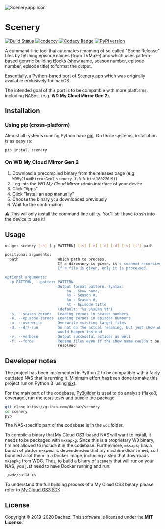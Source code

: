 ![Scenery.app icon](https://apps.dachaz.net/IMG/scenery/Scenery.png)

# Scenery

[![Build Status](https://travis-ci.org/Dachaz/scenery.svg?branch=master)](https://travis-ci.org/Dachaz/scenery)
[![codecov](https://codecov.io/gh/Dachaz/scenery/branch/master/graph/badge.svg)](https://codecov.io/gh/Dachaz/scenery)
[![Codacy Badge](https://api.codacy.com/project/badge/Grade/33d64d7332654e348c31498c954ba3a9)](https://www.codacy.com/app/Dachaz/scenery?utm_source=github.com&utm_medium=referral&utm_content=Dachaz/scenery&utm_campaign=Badge_Grade)
[![PyPI version](https://badge.fury.io/py/scenery.svg)](https://badge.fury.io/py/scenery)

A command-line tool that automates renaming of so-called "Scene Release" files by fetching episode names (from TVMaze) and which uses pattern-based generic building blocks (show name, season number, episode number, episode title) to format the output.

Essentially, a Python-based port of [Scenery.app](http://apps.dachaz.net/scenery/) which was originally available exclusively for macOS.

The intended goal of this port is to be compatible with more platforms, including NASes. (e.g. **WD My Cloud Mirror Gen 2**).

## Installation

### Using pip (cross-platform)

Almost all systems running Python have [pip](https://pip.pypa.io/). On those systems, installation is as easy as:

```bash
pip install scenery
```

### On WD My Cloud Mirror Gen 2

1.  Download a precompiled binary from the releases page (e.g. `WDMyCloudMirrorGen2_scenery_1.0.0.bin(18022019)`)
2.  Log into the _WD My Cloud Mirror_ admin interface of your device
3.  Click "Apps"
4.  Click "Install an app manually"
5.  Choose the binary you downloaded previously
6.  Wait for the confirmation

⚠️ This will only install the command-line utility. You'll still have to ssh into the device to use it!

## Usage

```bash
usage: scenery [-h] [-p PATTERN] [-s] [-e] [-o] [-d] [-v] [-f] path

positional arguments:
  path                  Which path to process.
                        If a directory is given, it's scanned recursively and all files are processed.
                        If a file is given, only it is processed.

optional arguments:
  -p PATTERN, --pattern PATTERN
                        Output format pattern. Syntax:
                            %a - Show name,
                            %s - Season #,
                            %n - Season #,
                            %t - Episode title
                        (default: "%a S%sE%n %t")
  -s, --season-zeroes   Leading zeroes in season numbers
  -e, --episode-zeroes  Leading zeroes in episode numbers
  -o, --overwrite       Overwrite existing target files
  -d, --dry-run         Do not do the actual renaming, but just show what
                        would happen instead
  -v, --verbose         Output successful actions as well
  -f, --force           Rename files even if the show name couldn't be
                        resolved
```

## Developer notes

The project has been implemented in Python 2 to be compatible with a fairly outdated NAS that is running it. Minimum effort has been done to make this project run on Python 3 (using [six](https://six.readthedocs.io)).

For the main part of the codebase, [PyBuilder](http://pybuilder.github.io) is used to do analysis (flake8, coverage), run the tests tests and bundle the package.

```bash
git clone https://github.com/dachaz/scenery
cd scenery
pyb
```

The NAS-specific part of the codebase is in the `wdc` folder.

To compile a binary that My Cloud OS3-based NAS will want to install, it needs to be packaged with `mksapkg`. Since this is a proprietary WD binary, I'm not allowed to include it in the codebase. Furthermore, `mksapkg` has a bunch of platform-specific dependencies that my machine didn't meet, so I bundled all of them in a Docker image, including a step that downloads `mksapkg` from WDC. Thus, to build a binary of `scenery` that will run on your NAS, you just need to have Docker running and run:

```bash
./wdc/build.sh
```

To understand the full building process of a My Cloud OS3 binary, please refer to [My Cloud OS3 SDK](https://developer.westerndigital.com/develop/wd/sdk.html).

## License

Copyright © 2019-2020 Dachaz. This software is licensed under the **MIT License**.
